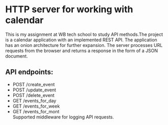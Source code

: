 # HTTP server for working with calendar 
This is my assignment at WB tech school to study API methods.The project is a calendar application with an implemented REST API. The application has an onion architecture for further expansion. 
The server processes URL requests from the browser and returns a response in the form of a JSON document. 
## API endpoints: 
- POST /create_event 
- POST /update_event 
- POST /delete_event 
- GET /events_for_day 
- GET /events_for_week 
- GET /events_for_mont\
Supported middleware for logging API requests.

